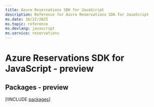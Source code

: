 ```yaml
---
title: Azure Reservations SDK for JavaScript
description: Reference for Azure Reservations SDK for JavaScript
ms.date: 10/22/2025
ms.topic: reference
ms.devlang: javascript
ms.service: reservations
---
```

# Azure Reservations SDK for JavaScript - preview
## Packages - preview
[!INCLUDE [packages](reservations-index.md)]